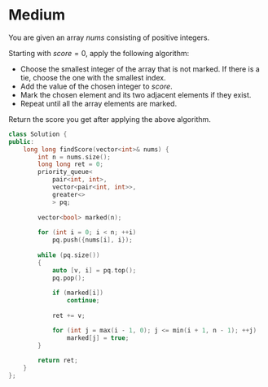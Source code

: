 # Medium

You are given an array $nums$ consisting of positive integers.

Starting with $score = 0$, apply the following algorithm:

- Choose the smallest integer of the array that is not marked. If there is a tie, choose the one with the smallest index.
- Add the value of the chosen integer to $score$.
- Mark the chosen element and its two adjacent elements if they exist.
- Repeat until all the array elements are marked.

Return the score you get after applying the above algorithm.

```cpp
class Solution {
public:
    long long findScore(vector<int>& nums) {
        int n = nums.size();
        long long ret = 0;
        priority_queue<
            pair<int, int>,
            vector<pair<int, int>>, 
            greater<>
            > pq;
        
        vector<bool> marked(n);
        
        for (int i = 0; i < n; ++i)
            pq.push({nums[i], i});
        
        while (pq.size())
        {
            auto [v, i] = pq.top();
            pq.pop();
            
            if (marked[i])
                continue;
            
            ret += v;

            for (int j = max(i - 1, 0); j <= min(i + 1, n - 1); ++j)
                marked[j] = true;
        }
        
        return ret;
    }
};
```
